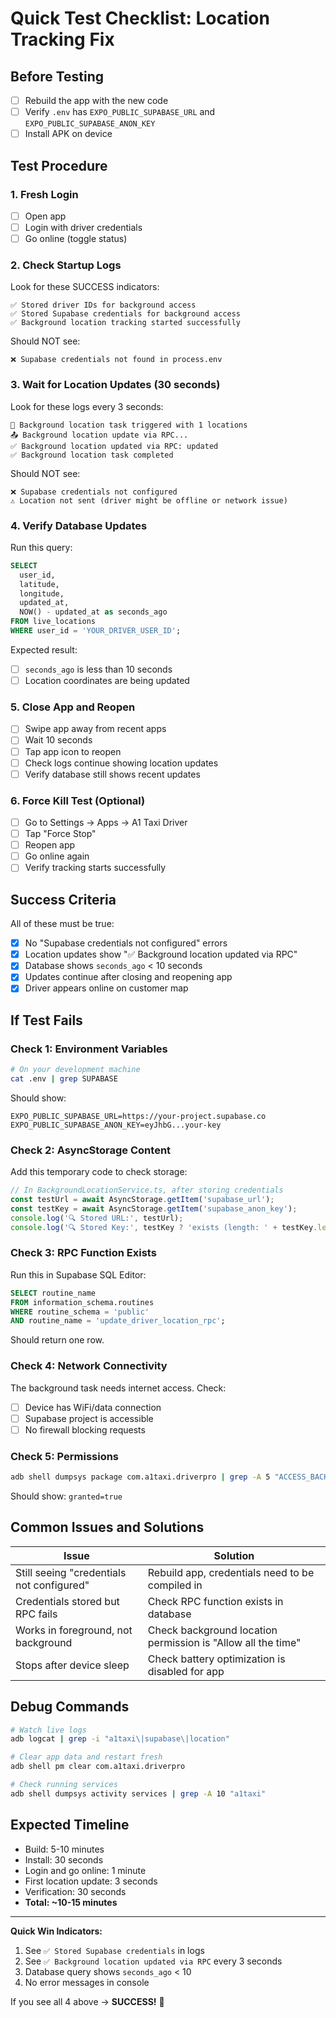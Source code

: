 # Quick Test Checklist: Location Tracking Fix

## Before Testing
- [ ] Rebuild the app with the new code
- [ ] Verify `.env` has `EXPO_PUBLIC_SUPABASE_URL` and `EXPO_PUBLIC_SUPABASE_ANON_KEY`
- [ ] Install APK on device

## Test Procedure

### 1. Fresh Login
- [ ] Open app
- [ ] Login with driver credentials
- [ ] Go online (toggle status)

### 2. Check Startup Logs
Look for these SUCCESS indicators:
```
✅ Stored driver IDs for background access
✅ Stored Supabase credentials for background access
✅ Background location tracking started successfully
```

Should NOT see:
```
❌ Supabase credentials not found in process.env
```

### 3. Wait for Location Updates (30 seconds)
Look for these logs every 3 seconds:
```
📍 Background location task triggered with 1 locations
📤 Background location update via RPC...
✅ Background location updated via RPC: updated
✅ Background location task completed
```

Should NOT see:
```
❌ Supabase credentials not configured
⚠️ Location not sent (driver might be offline or network issue)
```

### 4. Verify Database Updates
Run this query:
```sql
SELECT
  user_id,
  latitude,
  longitude,
  updated_at,
  NOW() - updated_at as seconds_ago
FROM live_locations
WHERE user_id = 'YOUR_DRIVER_USER_ID';
```

Expected result:
- [ ] `seconds_ago` is less than 10 seconds
- [ ] Location coordinates are being updated

### 5. Close App and Reopen
- [ ] Swipe app away from recent apps
- [ ] Wait 10 seconds
- [ ] Tap app icon to reopen
- [ ] Check logs continue showing location updates
- [ ] Verify database still shows recent updates

### 6. Force Kill Test (Optional)
- [ ] Go to Settings → Apps → A1 Taxi Driver
- [ ] Tap "Force Stop"
- [ ] Reopen app
- [ ] Go online again
- [ ] Verify tracking starts successfully

## Success Criteria

All of these must be true:
- [x] No "Supabase credentials not configured" errors
- [x] Location updates show "✅ Background location updated via RPC"
- [x] Database shows `seconds_ago` < 10 seconds
- [x] Updates continue after closing and reopening app
- [x] Driver appears online on customer map

## If Test Fails

### Check 1: Environment Variables
```bash
# On your development machine
cat .env | grep SUPABASE
```
Should show:
```
EXPO_PUBLIC_SUPABASE_URL=https://your-project.supabase.co
EXPO_PUBLIC_SUPABASE_ANON_KEY=eyJhbG...your-key
```

### Check 2: AsyncStorage Content
Add this temporary code to check storage:
```javascript
// In BackgroundLocationService.ts, after storing credentials
const testUrl = await AsyncStorage.getItem('supabase_url');
const testKey = await AsyncStorage.getItem('supabase_anon_key');
console.log('🔍 Stored URL:', testUrl);
console.log('🔍 Stored Key:', testKey ? 'exists (length: ' + testKey.length + ')' : 'MISSING');
```

### Check 3: RPC Function Exists
Run this in Supabase SQL Editor:
```sql
SELECT routine_name
FROM information_schema.routines
WHERE routine_schema = 'public'
AND routine_name = 'update_driver_location_rpc';
```
Should return one row.

### Check 4: Network Connectivity
The background task needs internet access. Check:
- [ ] Device has WiFi/data connection
- [ ] Supabase project is accessible
- [ ] No firewall blocking requests

### Check 5: Permissions
```bash
adb shell dumpsys package com.a1taxi.driverpro | grep -A 5 "ACCESS_BACKGROUND_LOCATION"
```
Should show: `granted=true`

## Common Issues and Solutions

| Issue | Solution |
|-------|----------|
| Still seeing "credentials not configured" | Rebuild app, credentials need to be compiled in |
| Credentials stored but RPC fails | Check RPC function exists in database |
| Works in foreground, not background | Check background location permission is "Allow all the time" |
| Stops after device sleep | Check battery optimization is disabled for app |

## Debug Commands

```bash
# Watch live logs
adb logcat | grep -i "a1taxi\|supabase\|location"

# Clear app data and restart fresh
adb shell pm clear com.a1taxi.driverpro

# Check running services
adb shell dumpsys activity services | grep -A 10 "a1taxi"
```

## Expected Timeline
- Build: 5-10 minutes
- Install: 30 seconds
- Login and go online: 1 minute
- First location update: 3 seconds
- Verification: 30 seconds
- **Total: ~10-15 minutes**

---

**Quick Win Indicators:**
1. See `✅ Stored Supabase credentials` in logs
2. See `✅ Background location updated via RPC` every 3 seconds
3. Database query shows `seconds_ago` < 10
4. No error messages in console

If you see all 4 above → **SUCCESS!** 🎉
